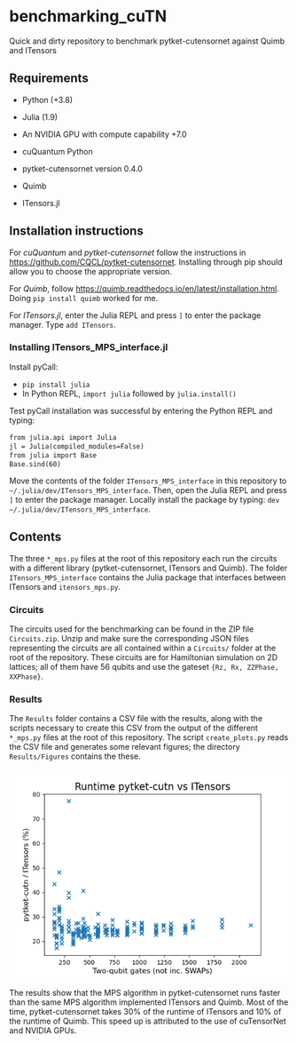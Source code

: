 
# benchmarking_cuTN
Quick and dirty repository to benchmark pytket-cutensornet against Quimb and ITensors

## Requirements

- Python (+3.8)
- Julia (1.9)

- An NVIDIA GPU with compute capability +7.0
- cuQuantum Python

- pytket-cutensornet version 0.4.0
- Quimb
- ITensors.jl

## Installation instructions

For *cuQuantum* and *pytket-cutensornet* follow the instructions in https://github.com/CQCL/pytket-cutensornet. Installing through pip should allow you to choose the appropriate version.

For *Quimb*, follow https://quimb.readthedocs.io/en/latest/installation.html. Doing `pip install quimb` worked for me.

For *ITensors.jl*, enter the Julia REPL and press `]` to enter the package manager. Type `add ITensors`.

### Installing ITensors_MPS_interface.jl

Install pyCall:
- `pip install julia`
- In Python REPL, `import julia` followed by `julia.install()`

Test pyCall installation was successful by entering the Python REPL and typing:
 ```
from julia.api import Julia
jl = Julia(compiled_modules=False)
from julia import Base
Base.sind(60)
 ```

Move the contents of the folder `ITensors_MPS_interface` in this repository to `~/.julia/dev/ITensors_MPS_interface`. Then, open the Julia REPL and press `]` to enter the package manager. Locally install the package by typing:
 `dev ~/.julia/dev/ITensors_MPS_interface`.

## Contents

The three `*_mps.py` files at the root of this repository each run the circuits with a different library (pytket-cutensornet, ITensors and Quimb). The folder `ITensors_MPS_interface` contains the Julia package that interfaces between ITensors and `itensors_mps.py`.

### Circuits

The circuits used for the benchmarking can be found in the ZIP file `Circuits.zip`. Unzip and make sure the corresponding JSON files representing the circuits are all contained within a `Circuits/` folder at the root of the repository. These circuits are for Hamiltonian simulation on 2D lattices; all of them have 56 qubits and use the gateset `{Rz, Rx, ZZPhase, XXPhase}`.

### Results

The `Results` folder contains a CSV file with the results, along with the scripts necessary to create this CSV from the output of the different `*_mps.py` files at the root of this repository. The script `create_plots.py` reads the CSV file and generates some relevant figures; the directory `Results/Figures` contains the these.

![Comparison of pytket-cutensornet versus ITensors](https://github.com/CQCL/benchmarking_cuTN/blob/main/Results/Figures/cutn_ITensors.png)

The results show that the MPS algorithm in pytket-cutensornet runs faster than the same MPS algorithm implemented ITensors and Quimb. Most of the time, pytket-cutensornet takes 30% of the runtime of ITensors and 10% of the runtime of Quimb. This speed up is attributed to the use of cuTensorNet and NVIDIA GPUs.